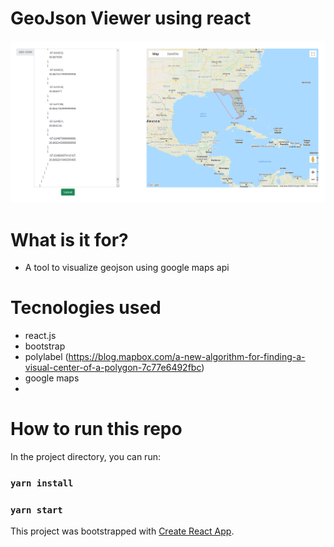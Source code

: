 # GeoJson Viewer using react

![](https://raw.githubusercontent.com/funakoshiapi/GeoJsonViewer/main/geoviewer.PNG)

# What is it for?

- A tool to visualize geojson using google maps api

# Tecnologies used 
 - react.js
 - bootstrap
 - polylabel (https://blog.mapbox.com/a-new-algorithm-for-finding-a-visual-center-of-a-polygon-7c77e6492fbc)
 - google maps
 - 
# How to run this repo

In the project directory, you can run:

### `yarn install`
### `yarn start`

This project was bootstrapped with [Create React App](https://github.com/facebook/create-react-app).



